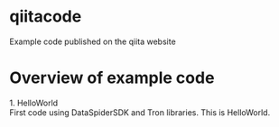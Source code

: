 # qiitacode
Example code published on the qiita website

# Overview of example code

1\. HelloWorld  
First code using DataSpiderSDK and Tron libraries.
This is HelloWorld.
